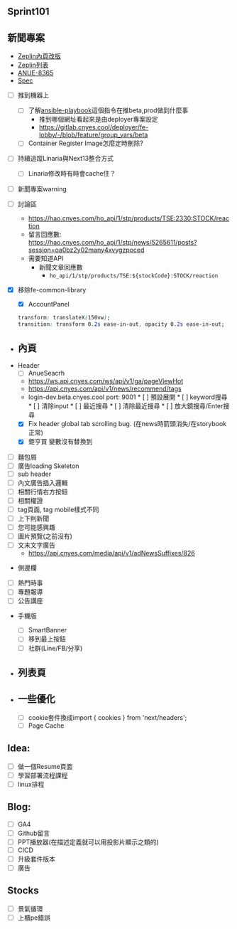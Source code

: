 ## Sprint101

## 新聞專案
* [Zeplin內頁改版](https://app.zeplin.io/project/576287bda89e8aa7045cfba5/screen/64ad0cdf411565216532362a)
* [Zeplin列表](https://app.zeplin.io/project/576287bda89e8aa7045cfba5/screen/64bf3d5ab80488509d649a7e)
* [ANUE-8365](https://cnyesrd.atlassian.net/browse/ANUE-8365)
* [Spec](https://cnyesrd.atlassian.net/wiki/spaces/PS/pages/2153709569)
* [ ] 推到機器上
	* [ ] 了解[ansible-playbook](https://gitlab.cnyes.cool/deployer/ansible-docker/-/blob/2.7.8.0/update.sh)這個指令在推beta,prod做到什麼事
		* 推到哪個網址看起來是由deployer專案設定
		* https://gitlab.cnyes.cool/deployer/fe-lobby/-/blob/feature/group_vars/beta
	* [ ] Container Register Image怎麼定時刪除?
* [ ] 持續追蹤Linaria與Next13整合方式
	* [ ] Linaria修改時有時會cache住？
* [ ] 新聞專案warning
* [ ] 討論區
	* https://hao.cnyes.com/ho_api/1/stp/products/TSE:2330:STOCK/reaction
	 * 留言回應數: https://hao.cnyes.com/ho_api/1/stp/news/5265611/posts?session=oa0bz2y02many4xvygzpoced
	 * 需要知道API
		 * 新聞文章回應數
			 * `ho_api/1/stp/products/TSE:${stockCode}:STOCK/reaction`
* [x] 移除fe-common-library
	* [x] AccountPanel
	```css
	transform: translateX(150vw);
	transition: transform 0.2s ease-in-out, opacity 0.2s ease-in-out;
	```


* ## 內頁
* Header
	* [ ] AnueSeacrh
	 * https://ws.api.cnyes.com/ws/api/v1/ga/pageViewHot
	 * https://api.cnyes.com/api/v1/news/recommend/tags
	 * login-dev.beta.cnyes.cool  port: 9001
	  * [ ] 預設展開
	  * [ ] keyword搜尋
	  * [ ] 清除input
	  * [ ] 最近搜尋
	  * [ ] 清除最近搜尋
	  * [ ] 放大鏡搜尋/Enter搜尋
	* [x] Fix header global tab scrolling bug. (在news時箭頭消失/在storybook正常)
	* [x] 鉅亨買 變數沒有替換到
* [ ] 麵包屑
* [ ] 廣告loading Skeleton
* [ ] sub header
* [ ] 內文廣告插入邏輯
* [ ] 相關行情右方按鈕
* [ ] 相關權證
* [ ] tag頁面, tag mobile樣式不同
* [ ] 上下則新聞
* [ ] 您可能感興趣
* [ ] 圖片預覽(之前沒有)
* [ ] 文末文字廣告
	* https://api.cnyes.com/media/api/v1/adNewsSuffixes/826
* 側邊欄
* [ ] 熱門時事
* [ ] 專題報導
* [ ] 公告講座
* 手機版
	* [ ] SmartBanner
	* [ ] 移到最上按鈕
	* [ ] 社群(Line/FB/分享)
		
* ## 列表頁

* ## 一些優化
	* [ ] cookie套件換成import { cookies } from 'next/headers';
	* [ ] Page Cache

## Idea:
* [ ] 做一個Resume頁面
* [ ] 學習部署流程課程
* [ ] linux排程

## Blog: 
* [ ] GA4
* [ ] Github留言
* [ ] PPT播放器(在描述定義就可以用投影片顯示之類的)
* [ ] CICD
* [ ] 升級套件版本
* [ ] 廣告

## Stocks
* [ ] 景氣循環
* [ ] 上櫃pe錯誤